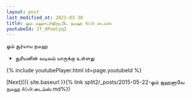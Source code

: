 ```yaml
---
layout: post
last_modified_at: 2021-03-30
title: ஓம் மஹாட்ரிதிருட்டே நமஹ ௧௦௮ டைம்ஸ்
youtubeId: 1T_dPoeCyqI
---
```

 
 
 ஓம் சூர்யாய நமஹ  
 
 -  சூரியனின் வடிவம் யாருக்கு உள்ளது 
 
  
 
  
 
 
 
 
 
 


{% include youtubePlayer.html id=page.youtubeId %}
 
[Next]({{ site.baseurl }}{% link  split2/_posts/2015-05-22-ஓம் ஜஹனாவே நமஹ ௧௦௮ டைம்ஸ்.md%})
 
